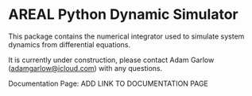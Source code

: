 # AREAL Python Dynamic Simulator

This package contains the numerical integrator used to simulate system dynamics from differential equations.

It is currently under construction, please contact Adam Garlow (adamgarlow@icloud.com) with any questions.

Documentation Page: ADD LINK TO DOCUMENTATION PAGE

